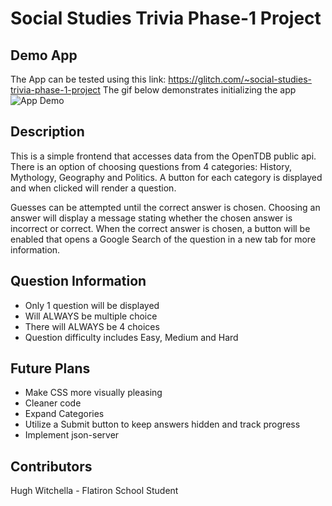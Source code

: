 # Social Studies Trivia Phase-1 Project
## Demo App
The App can be tested using this link: https://glitch.com/~social-studies-trivia-phase-1-project
The gif below demonstrates initializing the app 
![App Demo](https://i.imgur.com/ZX4Yi5G.gif)
## Description
This is a simple frontend that accesses data from the OpenTDB public api. There is an option of choosing questions from 4 categories: History, Mythology, Geography and Politics. A button for each category is displayed and when clicked will render a question.

Guesses can be attempted until the correct answer is chosen. Choosing an answer will display a message stating whether the chosen answer is incorrect or correct. When the correct answer is chosen, a button will be enabled that opens a Google Search of the question in a new tab for more information. 

## Question Information
* Only 1 question will be displayed
* Will ALWAYS be multiple choice
* There will ALWAYS be 4 choices
* Question difficulty includes Easy, Medium and Hard

## Future Plans
* Make CSS more visually pleasing
* Cleaner code
* Expand Categories 
* Utilize a Submit button to keep answers hidden and track progress
* Implement json-server

## Contributors
Hugh Witchella - Flatiron School Student

